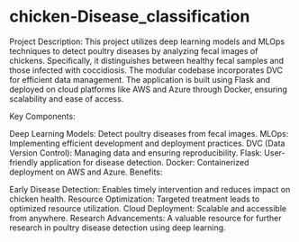 # chicken-Disease_classification
Project Description:
This project utilizes deep learning models and MLOps techniques to detect poultry diseases by analyzing fecal images of chickens. Specifically, it distinguishes between healthy fecal samples and those infected with coccidiosis. The modular codebase incorporates DVC for efficient data management. The application is built using Flask and deployed on cloud platforms like AWS and Azure through Docker, ensuring scalability and ease of access.

Key Components:

Deep Learning Models: Detect poultry diseases from fecal images.
MLOps: Implementing efficient development and deployment practices.
DVC (Data Version Control): Managing data and ensuring reproducibility.
Flask: User-friendly application for disease detection.
Docker: Containerized deployment on AWS and Azure.
Benefits:

Early Disease Detection: Enables timely intervention and reduces impact on chicken health.
Resource Optimization: Targeted treatment leads to optimized resource utilization.
Cloud Deployment: Scalable and accessible from anywhere.
Research Advancements: A valuable resource for further research in poultry disease detection using deep learning.



